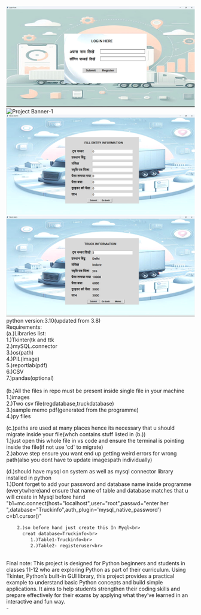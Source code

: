 <img src="./Screenshot 2024-12-07 020007.png" alt="Project Banner-1" width="100%" height="60%" />
<br>
<img src="./Screenshot 2024-12-07 020154.pngg" alt="Project Banner-1" width="100%" height="60%" />
<br>
<img src="./Screenshot 2024-12-07 020447.png" alt="Project Banner-1" width="100%" height="60%" />
<br>
<img src="./Screenshot 2024-12-07 020534.png" alt="Project Banner-1" width="100%" height="60%" />

<br>
python version:3.10(updated from 3.8)<br>
Requirements:<br>
  (a.)Libraries list:<br>
        1.)Tkinter(tk and ttk<br>
        2.)mySQL.connector<br>
        3.)os(path)<br>
        4.)PIL(image)  <br>
        5.)reportlab(pdf)<br>
        6.)CSV<br>
        7.)pandas(optional)<br>
  <br>
  (b.)All the files in repo must be present inside single file in your machine<br>
        1.)images<br>
        2.)Two csv file(regdatabase,truckdatabase)<br>
        3.)sample memo pdf(generated from the programme)<br>
        4.)py files<br>

  (c.)paths are used at many places hence its necessary that u should migrate inside your file(whch contains stuff listed in (b.))<br>
        1.)just open this whole file in vs code and ensure the terminal is pointing inside  the file(if not use 'cd' to migrate)<br>
        2.)above step ensure you want end up getting weird errors for wrong path(also you dont have to update imagespath individually)<br>

  (d.)should have mysql on system as well as mysql connector library installed in python<br>
        1.)Dont forget to add your password and database name inside programme (everytwhere)and ensure that name of table and database matches that u will create in Mysql before hand<br>
         "b1=mc.connect(host="localhost",user="root",passwd="enter her ",database="Truckinfo",auth_plugin='mysql_native_password')<br>
          c=b1.cursor()"<br>

        2.)so before hand just create this In Myql<br>
          creat database=Truckinfo<br>
             1.)Table1-Truckinfo<br>
             2.)Table2- registeruser<br>
<br>
Final note:
This project is designed for Python beginners and students in classes 11-12 who are exploring Python as part of their curriculum. Using Tkinter, Python’s built-in GUI library, this project provides a practical example to understand basic Python concepts and build simple applications. It aims to help students strengthen their coding skills and prepare effectively for their exams by applying what they’ve learned in an interactive and fun way.

<br>
        -


      
   
           
   


